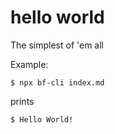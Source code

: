 # hello world

The simplest of 'em all

Example:
```
$ npx bf-cli index.md
```
prints
```
$ Hello World!
```
